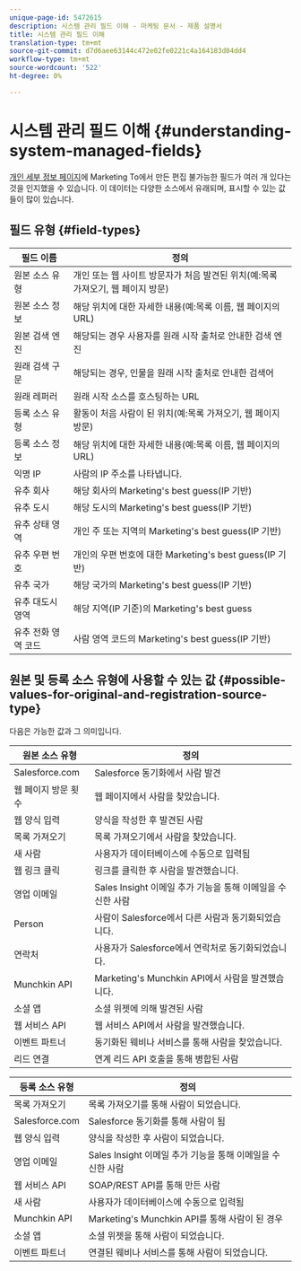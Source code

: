 ```yaml
---
unique-page-id: 5472615
description: 시스템 관리 필드 이해 - 마케팅 문서 - 제품 설명서
title: 시스템 관리 필드 이해
translation-type: tm+mt
source-git-commit: d7d6aee63144c472e02fe0221c4a164183d04dd4
workflow-type: tm+mt
source-wordcount: '522'
ht-degree: 0%

---
```



# 시스템 관리 필드 이해 {#understanding-system-managed-fields}

[개인 세부 정보 페이지](../../../product-docs/core-marketo-concepts/smart-lists-and-static-lists/managing-people-in-smart-lists/using-the-person-detail-page.md)에 Marketing To에서 만든 편집 불가능한 필드가 여러 개 있다는 것을 인지했을 수 있습니다. 이 데이터는 다양한 소스에서 유래되며, 표시할 수 있는 값들이 많이 있습니다.

## 필드 유형 {#field-types}

| **필드 이름** | **정의** |
|---|---|
| 원본 소스 유형 | 개인 또는 웹 사이트 방문자가 처음 발견된 위치(예:목록 가져오기, 웹 페이지 방문) |
| 원본 소스 정보 | 해당 위치에 대한 자세한 내용(예:목록 이름, 웹 페이지의 URL) |
| 원본 검색 엔진 | 해당되는 경우 사용자를 원래 시작 출처로 안내한 검색 엔진 |
| 원래 검색 구문 | 해당되는 경우, 인물을 원래 시작 출처로 안내한 검색어 |
| 원래 레퍼러 | 원래 시작 소스를 호스팅하는 URL |
| 등록 소스 유형 | 활동이 처음 사람이 된 위치(예:목록 가져오기, 웹 페이지 방문) |
| 등록 소스 정보 | 해당 위치에 대한 자세한 내용(예:목록 이름, 웹 페이지의 URL) |
| 익명 IP | 사람의 IP 주소를 나타냅니다. |
| 유추 회사 | 해당 회사의 Marketing&#39;s best guess(IP 기반) |
| 유추 도시 | 해당 도시의 Marketing&#39;s best guess(IP 기반) |
| 유추 상태 영역 | 개인 주 또는 지역의 Marketing&#39;s best guess(IP 기반) |
| 유추 우편 번호 | 개인의 우편 번호에 대한 Marketing&#39;s best guess(IP 기반) |
| 유추 국가 | 해당 국가의 Marketing&#39;s best guess(IP 기반) |
| 유추 대도시 영역 | 해당 지역(IP 기준)의 Marketing&#39;s best guess |
| 유추 전화 영역 코드 | 사람 영역 코드의 Marketing&#39;s best guess(IP 기반) |

## 원본 및 등록 소스 유형에 사용할 수 있는 값 {#possible-values-for-original-and-registration-source-type}

다음은 가능한 값과 그 의미입니다.

| **원본 소스 유형** | **정의** |
|---|---|
| Salesforce.com | Salesforce 동기화에서 사람 발견 |
| 웹 페이지 방문 횟수 | 웹 페이지에서 사람을 찾았습니다. |
| 웹 양식 입력 | 양식을 작성한 후 발견된 사람 |
| 목록 가져오기 | 목록 가져오기에서 사람을 찾았습니다. |
| 새 사람 | 사용자가 데이터베이스에 수동으로 입력됨 |
| 웹 링크 클릭 | 링크를 클릭한 후 사람을 발견했습니다. |
| 영업 이메일 | Sales Insight 이메일 추가 기능을 통해 이메일을 수신한 사람 |
| Person | 사람이 Salesforce에서 다른 사람과 동기화되었습니다. |
| 연락처 | 사용자가 Salesforce에서 연락처로 동기화되었습니다. |
| Munchkin API | Marketing&#39;s Munchkin API에서 사람을 발견했습니다. |
| 소셜 앱 | 소셜 위젯에 의해 발견된 사람 |
| 웹 서비스 API | 웹 서비스 API에서 사람을 발견했습니다. |
| 이벤트 파트너 | 동기화된 웨비나 서비스를 통해 사람을 찾았습니다. |
| 리드 연결 | 연계 리드 API 호출을 통해 병합된 사람 |

| **등록 소스 유형** | **정의** |
|---|---|
| 목록 가져오기 | 목록 가져오기를 통해 사람이 되었습니다. |
| Salesforce.com | Salesforce 동기화를 통해 사람이 됨 |
| 웹 양식 입력 | 양식을 작성한 후 사람이 되었습니다. |
| 영업 이메일 | Sales Insight 이메일 추가 기능을 통해 이메일을 수신한 사람 |
| 웹 서비스 API | SOAP/REST API를 통해 만든 사람 |
| 새 사람 | 사용자가 데이터베이스에 수동으로 입력됨 |
| Munchkin API | Marketing&#39;s Munchkin API를 통해 사람이 된 경우 |
| 소셜 앱 | 소셜 위젯을 통해 사람이 되었습니다. |
| 이벤트 파트너 | 연결된 웨비나 서비스를 통해 사람이 되었습니다. |

